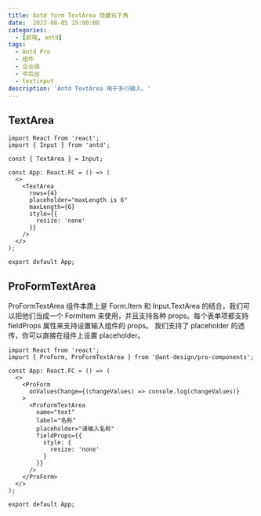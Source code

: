 ```yaml
---
title: Antd form TextArea 隐藏右下角
date:  2023-08-05 15:00:00
categories:
  - [前端, antd]
tags:
  - Antd Pro
  - 组件
  - 企业级
  - 中后台
  - textinput
description: 'Antd TextArea 用于多行输入。'
---
```


<ins class="adsbygoogle" style="display:block; text-align:center;"  data-ad-layout="in-article" data-ad-format="fluid" data-ad-client="ca-pub-7962287588031867" data-ad-slot="2542544532"></ins><script> (adsbygoogle = window.adsbygoogle || []).push({});</script>

## TextArea

```tsx
import React from 'react';
import { Input } from 'antd';

const { TextArea } = Input;

const App: React.FC = () => (
  <>
    <TextArea
      rows={4} 
      placeholder="maxLength is 6"
      maxLength={6}
      style={{
        resize: 'none'
      }}
    />
  </>
);

export default App;
```

## ProFormTextArea

ProFormTextArea 组件本质上是 Form.Item 和 Input.TextArea 的结合，我们可以把他们当成一个 FormItem 来使用，并且支持各种 props。每个表单项都支持 fieldProps 属性来支持设置输入组件的 props。 我们支持了 placeholder 的透传，你可以直接在组件上设置 placeholder。

```tsx
import React from 'react';
import { ProForm, ProFormTextArea } from '@ant-design/pro-components';

const App: React.FC = () => (
  <>
    <ProForm
      onValuesChange={(changeValues) => console.log(changeValues)}
    >
      <ProFormTextArea
        name="text"
        label="名称"
        placeholder="请输入名称"
        fieldProps={{
          style: {
            resize: 'none'
          }
        }}
      />
    </ProForm>
  </>
);

export default App;
```